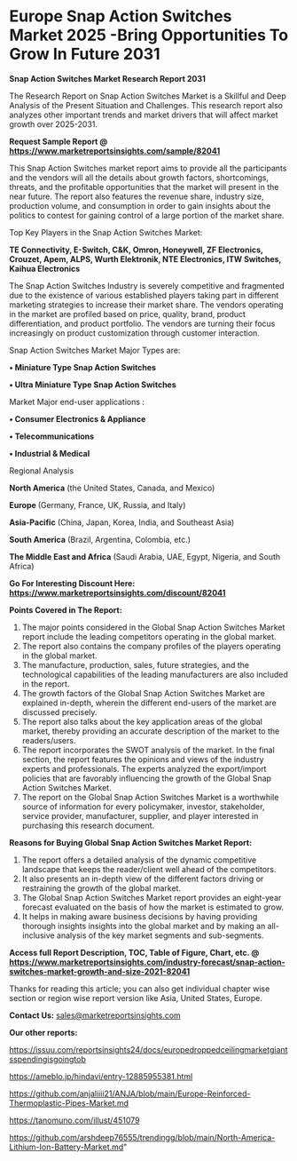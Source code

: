 # Europe Snap Action Switches Market 2025 -Bring Opportunities To Grow In Future 2031

<strong>Snap Action Switches Market Research Report 2031</strong>

The Research Report on Snap Action Switches Market is a Skillful and Deep Analysis of the Present Situation and Challenges. This research report also analyzes other important trends and market drivers that will affect market growth over 2025-2031.

<strong>Request Sample Report @ <a href=https://www.marketreportsinsights.com/sample/82041>https://www.marketreportsinsights.com/sample/82041</a></strong>

This Snap Action Switches market report aims to provide all the participants and the vendors will all the details about growth factors, shortcomings, threats, and the profitable opportunities that the market will present in the near future. The report also features the revenue share, industry size, production volume, and consumption in order to gain insights about the politics to contest for gaining control of a large portion of the market share.

Top Key Players in the Snap Action Switches Market:

<strong>TE Connectivity, E-Switch, C&K, Omron, Honeywell, ZF Electronics, Crouzet, Apem, ALPS, Wurth Elektronik, NTE Electronics, ITW Switches, Kaihua Electronics</strong>

The Snap Action Switches Industry is severely competitive and fragmented due to the existence of various established players taking part in different marketing strategies to increase their market share. The vendors operating in the market are profiled based on price, quality, brand, product differentiation, and product portfolio. The vendors are turning their focus increasingly on product customization through customer interaction.

Snap Action Switches Market Major Types are:

<strong>• Miniature Type Snap Action Switches

• Ultra Miniature Type Snap Action Switches</strong>

Market Major end-user applications :

<strong>• Consumer Electronics & Appliance

• Telecommunications

• Industrial & Medical</strong>

Regional Analysis

</u><strong><b>North America</b></strong> (the United States, Canada, and Mexico)

<strong><b>Europe </b></strong>(Germany, France, UK, Russia, and Italy)

<strong><b>Asia-Pacific</b></strong> (China, Japan, Korea, India, and Southeast Asia)

<strong><b>South America</b></strong> (Brazil, Argentina, Colombia, etc.)

<strong><b>The Middle East and Africa</b></strong> (Saudi Arabia, UAE, Egypt, Nigeria, and South Africa)

<strong>Go For Interesting Discount Here: <a href=https://www.marketreportsinsights.com/discount/82041>https://www.marketreportsinsights.com/discount/82041</a></strong>

<strong>Points Covered in The Report:</strong>
<ol>
  <li>The major points considered in the Global Snap Action Switches Market report include the leading competitors operating in the global market.</li>
  <li>The report also contains the company profiles of the players operating in the global market.</li>
  <li>The manufacture, production, sales, future strategies, and the technological capabilities of the leading manufacturers are also included in the report.</li>
  <li>The growth factors of the Global Snap Action Switches Market are explained in-depth, wherein the different end-users of the market are discussed precisely.</li>
  <li>The report also talks about the key application areas of the global market, thereby providing an accurate description of the market to the readers/users.</li>
  <li>The report incorporates the SWOT analysis of the market. In the final section, the report features the opinions and views of the industry experts and professionals. The experts analyzed the export/import policies that are favorably influencing the growth of the Global Snap Action Switches Market.</li>
  <li>The report on the Global Snap Action Switches Market is a worthwhile source of information for every policymaker, investor, stakeholder, service provider, manufacturer, supplier, and player interested in purchasing this research document.</li>
</ol>
<strong>Reasons for Buying Global Snap Action Switches Market Report:</strong>

<ol>
  <li>The report offers a detailed analysis of the dynamic competitive landscape that keeps the reader/client well ahead of the competitors.</li>
  <li>It also presents an in-depth view of the different factors driving or restraining the growth of the global market.</li>
  <li>The Global Snap Action Switches Market report provides an eight-year forecast evaluated on the basis of how the market is estimated to grow.</li>
  <li>It helps in making aware business decisions by having providing thorough insights insights into the global market and by making an all-inclusive analysis of the key market segments and sub-segments.</li>
</ol>
<strong>Access full Report Description, TOC, Table of Figure, Chart, etc. @ <a href=https://www.marketreportsinsights.com/industry-forecast/snap-action-switches-market-growth-and-size-2021-82041>https://www.marketreportsinsights.com/industry-forecast/snap-action-switches-market-growth-and-size-2021-82041</a></strong>


Thanks for reading this article; you can also get individual chapter wise section or region wise report version like Asia, United States, Europe.

<strong>Contact Us:</strong>
sales@marketreportsinsights.com

<strong>Our other reports:</strong>

<a href=https://issuu.com/reportsinsights24/docs/europedroppedceilingmarketgiantsspendingisgoingtob>https://issuu.com/reportsinsights24/docs/europedroppedceilingmarketgiantsspendingisgoingtob</a>

<a href=https://ameblo.jp/hindavi/entry-12885955381.html>https://ameblo.jp/hindavi/entry-12885955381.html</a>

<a href=https://github.com/anjaliiii21/ANJA/blob/main/Europe-Reinforced-Thermoplastic-Pipes-Market.md>https://github.com/anjaliiii21/ANJA/blob/main/Europe-Reinforced-Thermoplastic-Pipes-Market.md</a>

<a href=https://tanomuno.com/illust/451079>https://tanomuno.com/illust/451079</a>

<a href=https://github.com/arshdeep76555/trendingg/blob/main/North-America-Lithium-Ion-Battery-Market.md>https://github.com/arshdeep76555/trendingg/blob/main/North-America-Lithium-Ion-Battery-Market.md</a>"
